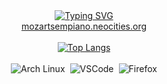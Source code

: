 <div align="center">
  <a href="https://git.io/typing-svg"><img src="https://readme-typing-svg.demolab.com?font=Roboto+Mono&weight=600&size=26&pause=1000&color=E966A0&center=true&vCenter=true&width=277&height=32&lines=mozartsempiano" alt="Typing SVG" /></a>
  <div align="center"><a href="https://mozartsempiano.neocities.org">mozartsempiano.neocities.org</a></div>
  
  <br>
  
  <a href="https://github.com/anuraghazra/github-readme-stats">
    <img src="https://github-readme-stats.vercel.app/api/top-langs/?username=mozartsempiano&show_icons=true&bg_color=00000000&border_color=1E1B21&title_color=F8EDFF&&text_color=F8EDFF&text_bold=false&icon_color=F8EDFF&border_radius=5&hide_border=false&layout=compact&locale=en" alt="Top Langs" />
  </a>
  
  <br>
  <br>
  
  <!-- Badges -->
  <div align="center" style="display: flex; gap: 8px; justify-content: center; flex-wrap: wrap;">
    <img src="https://img.shields.io/badge/Arch_Linux-1793D1?style=flat&logo=arch-linux&logoColor=white" alt="Arch Linux" />
    <img src="https://custom-icon-badges.demolab.com/badge/Visual%20Studio%20Code-0078d7.svg?logo=vsc&logoColor=white" alt="VSCode" />
    <img src="https://img.shields.io/badge/Firefox-FF7139?logo=Firefox&logoColor=white" alt="Firefox" />
  </div>
</div>
